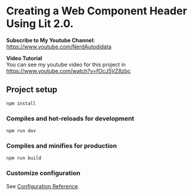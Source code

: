 # Creating a Web Component Header Using Lit 2.0.

<b>Subscribe to My Youtube Channel:</b><br>
https://www.youtube.com/NerdAutodidata

<b>Video Tutorial</b><br>
You can see my youtube video for this project in<br>
https://www.youtube.com/watch?v=fOcJ5VZ8zbc

## Project setup
```
npm install
```

### Compiles and hot-reloads for development
```
npm run dev
```

### Compiles and minifies for production
```
npm run build
```

### Customize configuration
See [Configuration Reference](https://lit.dev/docs/).
